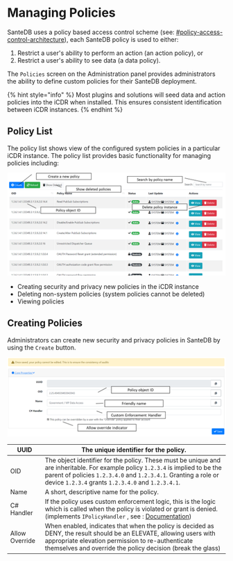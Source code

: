 # Managing Policies

SanteDB uses a policy based access control scheme (see: [#policy-access-control-architecture](../../../../santedb/security-architecture.md#policy-access-control-architecture "mention")), each SanteDB policy is used to either:

1. Restrict a user's ability to perform an action (an action policy), or
2. Restrict a user's ability to see data (a data policy).

The `Policies` screen on the Administration panel provides administrators the ability to define custom policies for their SanteDB deployment.

{% hint style="info" %}
Most plugins and solutions will seed data and action policies into the iCDR when installed. This ensures consistent identification between iCDR instances.
{% endhint %}

## Policy List

The policy list shows view of the configured system policies in a particular iCDR instance. The policy list provides basic functionality for managing policies including:

![](<../../../../.gitbook/assets/image (301).png>)

* Creating security and privacy new policies in the iCDR instance
* Deleting non-system policies (system policies cannot be deleted)
* Viewing policies

## Creating Policies

Administrators can create new security and privacy policies in SanteDB by using the `Create` button.

![](<../../../../.gitbook/assets/image (45).png>)

| UUID           | The unique identifier for the policy.                                                                                                                                                                                                                                          |
| -------------- | ------------------------------------------------------------------------------------------------------------------------------------------------------------------------------------------------------------------------------------------------------------------------------ |
| OID            | The object identifier for the policy. These must be unique and are inheritable. For example policy `1.2.3.4` is implied to be the parent of policies `1.2.3.4.0` and `1.2.3.4.1`. Granting a role or device `1.2.3.4` grants `1.2.3.4.0` and `1.2.3.4.1`.                      |
| Name           | A short, descriptive name for the policy.                                                                                                                                                                                                                                      |
| C# Handler     | If the policy uses custom enforcement logic, this is the logic which is called when the policy is violated or grant is denied. (implements `IPolicyHandler` , see : [Documentation](http://santesuite.org/assets/doc/net/html/T\_SanteDB\_Core\_Security\_IPolicyHandler.htm)) |
| Allow Override | When enabled, indicates that when the policy is decided as DENY, the result should be an ELEVATE, allowing users with appropriate elevation permission to re-authenticate themselves and override the policy decision (break the glass)                                        |

